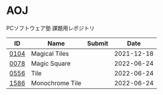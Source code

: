 # AOJ

PCソフトウェア塾 課題用レポジトリ

| ID                                                                     | Name            | Submit | Date       |
| ---------------------------------------------------------------------- | --------------- | ------ | ---------- |
| [0104](https://onlinejudge.u-aizu.ac.jp/challenges/search/titles/0104) | Magical Tiles   |        | 2021-12-18 |
| [0078](https://onlinejudge.u-aizu.ac.jp/challenges/search/titles/0078) | Magic Square    |        | 2022-06-24 |
| [0556](https://onlinejudge.u-aizu.ac.jp/challenges/search/titles/0556) | Tile            |        | 2022-06-24 |
| [1586](https://onlinejudge.u-aizu.ac.jp/challenges/search/titles/1586) | Monochrome Tile |        | 2022-06-24 |

